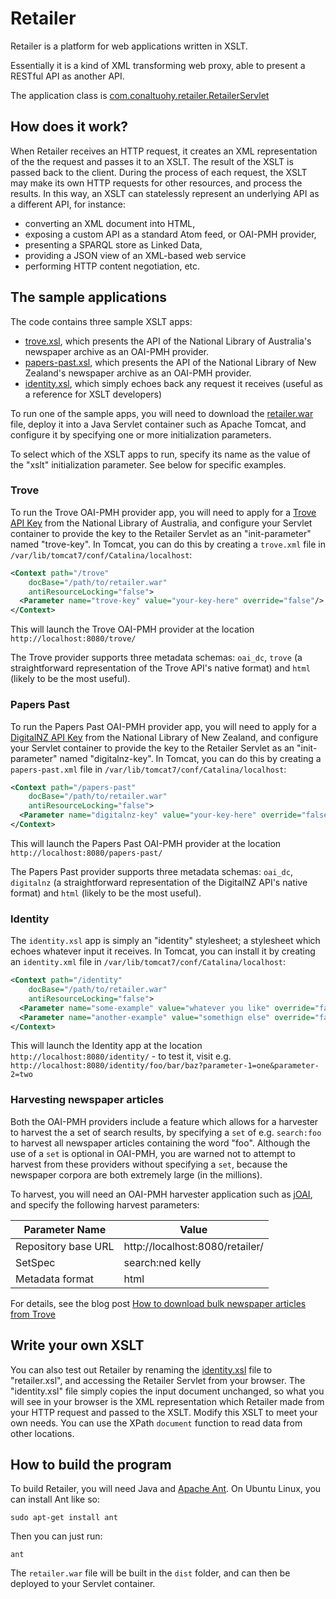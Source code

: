 # Retailer

Retailer is a platform for web applications written in XSLT.

Essentially it is a kind of XML transforming web proxy, able to present a RESTful API as another API. 

The application class is [com.conaltuohy.retailer.RetailerServlet](https://github.com/Conal-Tuohy/Retailer/blob/master/src/com/conaltuohy/retailer/RetailerServlet.java)

## How does it work?
When Retailer receives an HTTP request, it creates an XML representation of the the request and passes it to an XSLT. The result of the XSLT is passed back to the client. During the process of each request, the XSLT may make its own HTTP requests for other resources, and process the results. In this way, an XSLT can statelessly represent an underlying API as a different API, for instance:

* converting an XML document into HTML, 
* exposing a custom API as a standard Atom feed, or OAI-PMH provider, 
* presenting a SPARQL store as Linked Data, 
* providing a JSON view of an XML-based web service
* performing HTTP content negotiation, etc.

## The sample applications
The code contains three sample XSLT apps:

* [trove.xsl](https://github.com/Conal-Tuohy/Retailer/blob/master/etc/trove.xsl), which presents the API of the National Library of Australia's newspaper archive as an OAI-PMH provider. 
* [papers-past.xsl](https://github.com/Conal-Tuohy/Retailer/blob/master/etc/papers-past.xsl), which presents the API of the National Library of New Zealand's newspaper archive as an OAI-PMH provider. 
* [identity.xsl](https://github.com/Conal-Tuohy/Retailer/blob/master/etc/identity.xsl), which simply echoes back any request it receives (useful as a reference for XSLT developers)

To run one of the sample apps, you will need to download the [retailer.war](https://github.com/Conal-Tuohy/Retailer/releases/tag/v2.0) file, deploy it into a Java Servlet container such as Apache Tomcat, and configure it by specifying one or more initialization parameters.

To select which of the XSLT apps to run, specify its name as the value of the "xslt" initialization parameter. See below for specific examples.

### Trove
To run the Trove OAI-PMH provider app, you will need to apply for a [Trove API Key](http://help.nla.gov.au/trove/building-with-trove/api) from the National Library of Australia, and configure your Servlet container to provide the key to the Retailer Servlet as an "init-parameter" named "trove-key". In Tomcat, you can do this by creating a `trove.xml` file in `/var/lib/tomcat7/conf/Catalina/localhost`:
```xml
<Context path="/trove" 
	docBase="/path/to/retailer.war"
	antiResourceLocking="false">
  <Parameter name="trove-key" value="your-key-here" override="false"/>
</Context>
```
This will launch the Trove OAI-PMH provider at the location `http://localhost:8080/trove/`

The Trove provider supports three metadata schemas: `oai_dc`, `trove` (a straightforward representation of the Trove API's native format) and `html` (likely to be the most useful).

### Papers Past
To run the Papers Past OAI-PMH provider app, you will need to apply for a [DigitalNZ API Key](http://www.digitalnz.org/api_keys) from the National Library of New Zealand, and configure your Servlet container to provide the key to the Retailer Servlet as an "init-parameter" named "digitalnz-key". In Tomcat, you can do this by creating a `papers-past.xml` file in `/var/lib/tomcat7/conf/Catalina/localhost`:
```xml
<Context path="/papers-past" 
	docBase="/path/to/retailer.war"
	antiResourceLocking="false">
  <Parameter name="digitalnz-key" value="your-key-here" override="false"/>
</Context>
```
This will launch the Papers Past OAI-PMH provider at the location `http://localhost:8080/papers-past/`

The Papers Past provider supports three metadata schemas: `oai_dc`, `digitalnz` (a straightforward representation of the DigitalNZ API's native format) and `html` (likely to be the most useful).

### Identity
The `identity.xsl` app is simply an "identity" stylesheet; a stylesheet which echoes whatever input it receives. In Tomcat, you can install it by creating an `identity.xml` file in `/var/lib/tomcat7/conf/Catalina/localhost`:
```xml
<Context path="/identity" 
	docBase="/path/to/retailer.war"
	antiResourceLocking="false">
  <Parameter name="some-example" value="whatever you like" override="false"/>
  <Parameter name="another-example" value="somethign else" override="false"/>
</Context>
```
This will launch the Identity app at the location `http://localhost:8080/identity/` - to test it, visit e.g. `http://localhost:8080/identity/foo/bar/baz?parameter-1=one&parameter-2=two`

### Harvesting newspaper articles

Both the OAI-PMH providers include a feature which allows for a harvester to harvest the a set of search results, by specifying a `set` of e.g. `search:foo` to harvest all newspaper articles containing the word "foo". Although the use of a `set` is optional in OAI-PMH, you are warned not to attempt to harvest from these providers without specifying a `set`, because the newspaper corpora are both extremely large (in the millions).

To harvest, you will need an OAI-PMH harvester application such as [jOAI](http://www.dlese.org/dds/services/joai_software.jsp), and specify the following harvest parameters:

Parameter Name      | Value
--------------------|--------------------------------
Repository base URL | http://localhost:8080/retailer/
SetSpec             | search:ned kelly
Metadata format     | html

For details, see the blog post [How to download bulk newspaper articles from Trove](http://conaltuohy.com/blog/how-to-download-bulk-newspaper-articles-from-trove/)

## Write your own XSLT
You can also test out Retailer by renaming the [identity.xsl](https://github.com/Conal-Tuohy/Retailer/blob/master/etc/identity.xsl) file to "retailer.xsl", and accessing the Retailer Servlet from your browser. The "identity.xsl" file simply copies the input document unchanged, so what you will see in your browser is the XML representation which Retailer made from your HTTP request and passed to the XSLT. Modify this XSLT to meet your own needs. You can use the XPath `document` function to read data from other locations.

## How to build the program
To build Retailer, you will need Java and [Apache Ant](http://ant.apache.org/).  On Ubuntu Linux, you can install Ant like so:
```
sudo apt-get install ant
```
Then you can just run:
```
ant
```
The `retailer.war` file will be built in the `dist` folder, and can then be deployed to your Servlet container.

